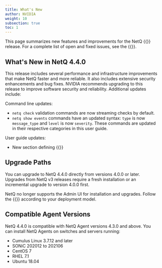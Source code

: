 ```yaml
---
title: What's New
author: NVIDIA
weight: 10
subsection: true
toc: 1
---
```


This page summarizes new features and improvements for the NetQ {{<version>}} release. For a complete list of open and fixed issues, see the {{<link title="NVIDIA NetQ 4.4 Release Notes" text="release notes">}}.

<!-- vale off -->
## What's New in NetQ 4.4.0
<!-- vale on -->
This release includes several performance and infrastructure improvements that make NetQ faster and more reliable. It also includes extensive security enhancements and bug fixes. NVIDIA recommends upgrading to this release to improve software security and reliability. Additional updates include:

Command line updates: 

- `netq check` validation commands are now streaming checks by default.
- `netq show events` commands have an updated syntax: `type` is now `message_type` and `level` is now `severity`. These commands are updated in their respective categories in this user guide.

User guide updates:

- New section defining {{<link title="Accounts and Roles" text="NetQ admin and user roles">}}

## Upgrade Paths

You can upgrade to NetQ 4.4.0 directly from versions 4.0.0 or later. Upgrades from NetQ v3 releases require a fresh installation or an incremental upgrade to version 4.0.0 first.

NetQ no longer supports the Admin UI for installation and upgrades. Follow the {{<link title="Installation Management" text="updated instructions">}} according to your deployment model.
## Compatible Agent Versions

NetQ 4.4.0 is compatible with NetQ Agent versions 4.3.0 and above. You can install NetQ Agents on switches and servers running:

- Cumulus Linux 3.7.12 and later
- SONiC 202012 to 202106
- CentOS 7
- RHEL 7.1
- Ubuntu 18.04


